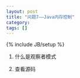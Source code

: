 ```yaml
---
layout: post
title: "问题7——Java内存控制"
category: 
tags: []
---
```

{% include JB/setup %}

1. 什么是观察者模式

2. 查看源码

&nbsp;